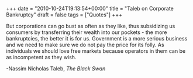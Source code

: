 +++
date = "2010-10-24T19:13:54+00:00"
title = "Taleb on Corporate Bankruptcy"
draft = false
tags = ["Quotes"]
+++

But corporations can go bust as often as they like, thus subsidizing us consumers by transferring their wealth into our pockets - the more bankruptcies, the better it is for us. Government is a more serious business and we need to make sure we do not pay the price for its folly. As individuals we should love free markets because operators in them can be as incompetent as they wish. 

-Nassim Nicholas Taleb, _The Black Swan_
